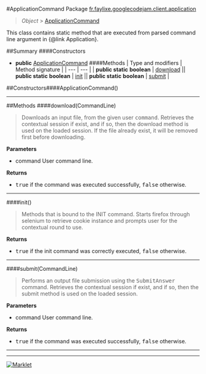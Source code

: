 #ApplicationCommand
Package [fr.faylixe.googlecodejam.client.application](README.md)<br>

> *Object* > [ApplicationCommand](ApplicationCommand.md)

<p>This class contains static method that are
 executed from parsed command line argument in
 {@link Application}.</p>

##Summary
####Constructors
* **public** [ApplicationCommand](#applicationcommand)
####Methods
| Type and modifiers | Method signature |
| --- | --- |
| **public static** **boolean** | [download](#downloadcommandline) || **public static** **boolean** | [init](#init) || **public static** **boolean** | [submit](#submitcommandline) |

##Constructors####ApplicationCommand()
> 

---


##Methods
####download(CommandLine)
> Downloads an input file, from the given user <tt>command</tt>.
 Retrieves the contextual session if exist, and if so, then
 the download method is used on the loaded session. If the
 file already exist, it will be removed first before downloading.

**Parameters**
* command User command line.

**Returns**
* <tt>true</tt> if the command was executed successfully, <tt>false</tt> otherwise.

---

####init()
> Methods that is bound to the INIT command. Starts
 firefox through selenium to retrieve cookie instance
 and prompts user for the contextual round to use.

**Returns**
* <tt>true</tt> if the init command was correctly executed, <tt>false</tt> otherwise.

---

####submit(CommandLine)
> Performs an output file submission using the <tt>SubmitAnswer</tt>
 command. Retrieves the contextual session if exist, and if so, then
 the submit method is used on the loaded session.

**Parameters**
* command User command line.

**Returns**
* <tt>true</tt> if the command was executed successfully, <tt>false</tt> otherwise.

---

---

[![Marklet](https://img.shields.io/badge/Generated%20by-Marklet-green.svg)](https://github.com/Faylixe/marklet)